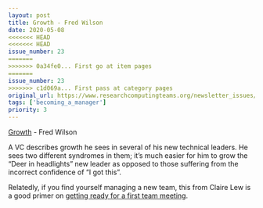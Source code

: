 ```yaml
---
layout: post
title: Growth - Fred Wilson
date: 2020-05-08
<<<<<<< HEAD
<<<<<<< HEAD
issue_number: 23
=======
>>>>>>> 0a34fe0... First go at item pages
=======
issue_number: 23
>>>>>>> c1d069a... First pass at category pages
original_url: https://www.researchcomputingteams.org/newsletter_issues/0023
tags: ['becoming_a_manager']
priority: 3
---
```


<!-- markdownlint-disable MD033 -->
<!-- markdownlint-disable MD041 -->
<!-- markdownlint-disable MD049 -->

[Growth](https://avc.com/2020/05/growth-2) - Fred Wilson

A VC describes growth he sees in several of his new technical leaders.  He sees two different syndromes in them; it’s much easier for him to grow the “Deer in headlights” new leader as opposed to those suffering from the incorrect confidence of “I got this”.

Relatedly, if you find yourself managing a new team, this from Claire Lew is a good primer on [getting ready for a first team meeting](https://knowyourteam.com/blog/2018/10/12/new-managers-heres-how-to-run-your-first-team-meeting/?utm_source=email&utm_medium=kytnewsletter).